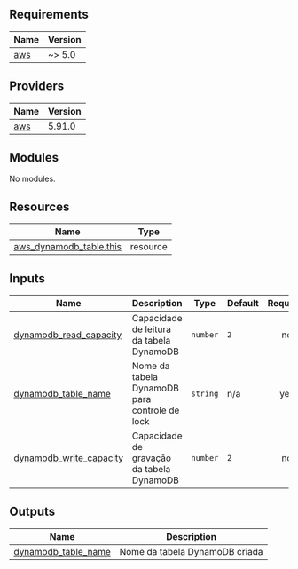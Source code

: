 <!-- BEGIN_TF_DOCS -->
## Requirements

| Name | Version |
|------|---------|
| <a name="requirement_aws"></a> [aws](#requirement\_aws) | ~> 5.0 |

## Providers

| Name | Version |
|------|---------|
| <a name="provider_aws"></a> [aws](#provider\_aws) | 5.91.0 |

## Modules

No modules.

## Resources

| Name | Type |
|------|------|
| [aws_dynamodb_table.this](https://registry.terraform.io/providers/hashicorp/aws/latest/docs/resources/dynamodb_table) | resource |

## Inputs

| Name | Description | Type | Default | Required |
|------|-------------|------|---------|:--------:|
| <a name="input_dynamodb_read_capacity"></a> [dynamodb\_read\_capacity](#input\_dynamodb\_read\_capacity) | Capacidade de leitura da tabela DynamoDB | `number` | `2` | no |
| <a name="input_dynamodb_table_name"></a> [dynamodb\_table\_name](#input\_dynamodb\_table\_name) | Nome da tabela DynamoDB para controle de lock | `string` | n/a | yes |
| <a name="input_dynamodb_write_capacity"></a> [dynamodb\_write\_capacity](#input\_dynamodb\_write\_capacity) | Capacidade de gravação da tabela DynamoDB | `number` | `2` | no |

## Outputs

| Name | Description |
|------|-------------|
| <a name="output_dynamodb_table_name"></a> [dynamodb\_table\_name](#output\_dynamodb\_table\_name) | Nome da tabela DynamoDB criada |
<!-- END_TF_DOCS -->
